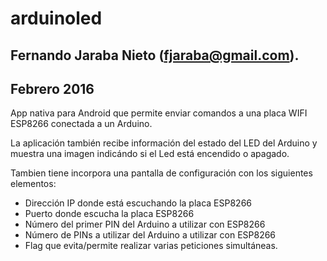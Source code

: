 # arduinoled

## Fernando Jaraba Nieto (fjaraba@gmail.com).
## Febrero 2016


App nativa para Android que permite enviar comandos a una placa WIFI ESP8266 conectada a un Arduino.

La aplicación también recibe información del estado del LED del Arduino y muestra una imagen indicándo si el Led está encendido o apagado.

Tambien tiene incorpora una pantalla de configuración con los siguientes elementos:

* Dirección IP donde está escuchando la placa ESP8266
* Puerto donde escucha la placa ESP8266
* Número del primer PIN del Arduino a utilizar con ESP8266
* Número de PINs a utilizar del Arduino a utilizar con ESP8266
* Flag que evita/permite realizar varias peticiones simultáneas.
